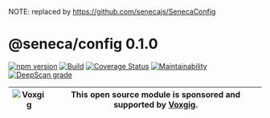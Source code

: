 NOTE: replaced by https://github.com/senecajs/SenecaConfig



# @seneca/config 0.1.0

[![npm version](https://badge.fury.io/js/%40seneca%2Fconfig.svg)](https://badge.fury.io/js/%40seneca%2Fconfig)
[![Build](https://github.com/senecajs/seneca-config/workflows/build/badge.svg)](https://github.com/senecajs/seneca-config/actions?query=workflow%3Abuild)
[![Coverage Status](https://coveralls.io/repos/github/senecajs/seneca-config/badge.svg?branch=main)](https://coveralls.io/github/senecajs/seneca-config?branch=main)
[![Maintainability](https://api.codeclimate.com/v1/badges/17d7d12f1360d7cbf45c/maintainability)](https://codeclimate.com/github/senecajs/seneca-config/maintainability)
[![DeepScan grade](https://deepscan.io/api/teams/5016/projects/14183/branches/257047/badge/grade.svg)](https://deepscan.io/dashboard#view=project&tid=5016&pid=14183&bid=257047)



| ![Voxgig](https://www.voxgig.com/res/img/vgt01r.png) | This open source module is sponsored and supported by [Voxgig](https://www.voxgig.com). |
|---|---|


<!--START:options-->
<!--END:options-->

<!--START:action-list-->
<!--END:action-list-->

<!--START:action-desc-->
<!--END:action-desc-->


